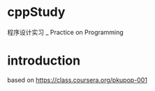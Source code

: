 cppStudy
========

程序设计实习 _ Practice on Programming


introduction
========
based on https://class.coursera.org/pkupop-001
